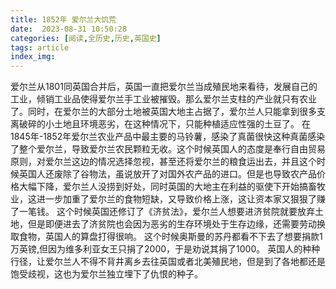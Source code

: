 ```yaml
---
title: 1852年 爱尔兰大饥荒
date:  2023-08-31 10:50:28
categories: [阅读,全历史,历史,英国史]
tags: article
index_img: 
---
```


爱尔兰从1801同英国合并后，英国一直把爱尔兰当成殖民地来看待，发展自己的工业，倾销工业品使得爱尔兰手工业被摧毁。那么爱尔兰支柱的产业就只有农业了。同时，在爱尔兰的大部分土地被英国大地主占据了，爱尔兰人只能拿到很多支离破碎的小土地且环境恶劣，在这种情况下，只能种植适应性强的土豆了。
在1845年-1852年爱尔兰农业产品中最主要的马铃薯，感染了真菌很快这种真菌感染了整个爱尔兰，导致爱尔兰农民颗粒无收。这个时候英国人的态度是奉行自由贸易原则，对爱尔兰这边的情况选择忽视，甚至还将爱尔兰的粮食运出去，并且这个时候英国人还废除了谷物法，虽说放开了对国外农产品的进口。但是也导致农产品价格大幅下降，爱尔兰人没捞到好处，同时英国的大地主在利益的驱使下开始搞畜牧业，这进一步加重了爱尔兰的食物短缺，又导致价格上涨，这让资本家又狠狠了赚了一笔钱。
这个时候英国还修订了《济贫法》，爱尔兰人想要进济贫院就要放弃土地，但是即便进去了济贫院也会因为恶劣的生存环境处于生存边缘，还需要劳动换取食物，英国人的算盘打得很响。
这个时候奥斯曼的苏丹都看不下去了想要捐款1万英镑,但因为维多利亚女王只捐了2000，于是劝说其捐了1000。
英国人的种种行径，让爱尔兰人不得不背井离乡去往英国或者北美殖民地，但是到了各地都还是饱受歧视，这也为爱尔兰独立埋下了仇恨的种子。